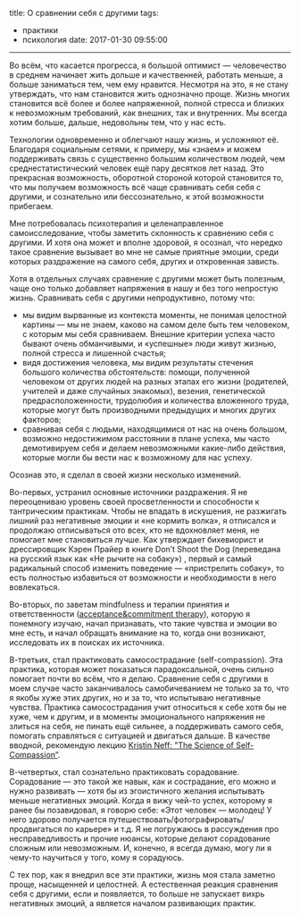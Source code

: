 title: О сравнении себя с&nbsp;другими
tags:
- практики
- психология
date: 2017-01-30 09:55:00
---

Во всём, что касается прогресса, я большой оптимист — человечество в среднем начинает жить дольше и качественней, работать меньше, а больше заниматься тем, чем ему нравится. Несмотря на это, я не стану утверждать, что нам становится жить однозначно проще. Жизнь многих становится всё более и более напряженной, полной стресса и близких к невозможным требований, как внешних, так и внутренних. Мы всегда хотим больше, дальше, недовольны тем, что у нас есть. 

Технологии одновременно и облегчают нашу жизнь, и усложняют её. Благодаря социальным сетями, к примеру, мы «знаем» и можем поддерживать связь с существенно большим количеством людей, чем среднестатистический человек ещё пару десятков лет назад. Это прекрасная возможность, оборотной стороной которой становится то, что мы получаем возможность всё чаще сравнивать себя себя с другими, и сознательно или бессознательно, к этой возможности прибегаем.

Мне потребовалась психотерапия и целенаправленное самоисследование, чтобы заметить склонность к сравнению себя с другими. И хотя она может и вполне здоровой, я осознал, что нередко такое сравнение вызывает во мне не самые приятные эмоции, среди которых раздражение на самого себя, других и откровенная зависть. 

Хотя в отдельных случаях сравнение с другими может быть полезным, чаще оно только добавляет напряжения в нашу и без того непростую жизнь. Сравнивать себя с другими непродуктивно, потому что: 

* мы видим вырванные из контекста моменты, не понимая целостной картины — мы не знаем, каково на самом деле быть тем человеком, с которым мы себя сравниваем. Внешние критерии успеха часто бывают очень обманчивыми, и «успешные» люди живут жизнью, полной стресса и лишенной счастья;
* видя достижения человека, мы видим результаты стечения большого количества обстоятельств: помощи, полученной человеком от других людей на разных этапах его жизни (родителей, учителей и даже случайных знакомых), везения, генетической предрасположенности, трудолюбия и количества вложенного труда, которые могут быть производными предыдущих и многих других факторов;
* сравнивая себя с людьми, находящимися от нас на очень большом, возможно недостижимом расстоянии в плане успеха, мы часто демотивируем себя и делаем невозможными какие-либо действия, которые могли бы вести нас к возможному для нас успеху.

Осознав это, я сделал в своей жизни несколько изменений.

Во-первых, устранил основные источники раздражения. Я не переоцениваю уровень своей просветленности и способности к тантрическим практикам. Чтобы не впадать в искушения, не разжигать лишний раз негативные эмоции и «не кормить волка», я отписался и продолжаю отписываться ото всех, кто не вдохновляет меня, не помогает мне становиться лучше. Как утверждает бихевиорист и дрессировщик Кэрен Прайер в книге Don’t Shoot the Dog (переведана на русский язык как «Не рычите на собаку») , первый и самый радикальный способ изменить поведение — «пристрелить собаку», то есть полностью избавиться от возможности и необходимости в него вовлекаться. 

Во-вторых, по заветам mindfulness и терапии принятия и ответственности ([acceptance&commitment therapy][1]), которую я понемногу изучаю, начал признавать, что такие чувства и эмоции во мне есть, и начал обращать внимание на то, когда они возникают, исследовать их в поисках их источника.

В-третьих, стал практиковать самосострадание (self-compassion). Эта практика, которая может показаться парадоксальной, очень сильно помогает почти во всём, что я делаю. Сравнение себя с другими в моем случае часто заканчивалось самобичеванием не только за то, что я якобы хуже этих других, но и за то, что испытываю негативные чувства. Практика самосострадания учит относиться к себе хотя бы не хуже, чем к другим, и в моменты эмоционального напряжения не злиться на себя, не пинать ещё сильнее, а поддерживать самого себя, помогать справляться с ситуацией и двигаться дальше. В качестве вводной, рекомендую лекцию [Kristin Neff: "The Science of Self-Compassion”][2].

В-четвертых, стал сознательно практиковать сорадование. Сорадование — это такой же навык, как и сострадание, его можно и нужно развивать — хотя бы из эгоистичного желания испытывать меньше негативных эмоций. Когда я вижу чей-то успех, которому я ранее бы позавидовал, я говорю себе: «Этот человек — молодец! У него здорово получается путешествовать/фотографировать/продвигаться по карьере» и т.д. Я  не погружаюсь в рассуждения про несправедливость и прочие нюансы, которые делают сорадование сложным или невозможным. И, конечно, я всегда думаю, могу ли я чему-то научиться у того, кому я сорадуюсь.

С тех пор, как я внедрил все эти практики, жизнь моя стала заметно проще, насыщенней и целостней. А естественная реакция сравнения себя с другими, если и появляется, то больше не запускает вихрь негативных эмоций, а является началом развивающих практик.

[1]:	https://www.google.ru/url?sa=t&rct=j&q=&esrc=s&source=web&cd=1&cad=rja&uact=8&ved=0ahUKEwiCm4Gt5uvRAhUGOJoKHZjqDOwQFgghMAA&url=https%3A%2F%2Fen.wikipedia.org%2Fwiki%2FAcceptance_and_commitment_therapy&usg=AFQjCNELUCW_ATxvlfLjFwtCRE5171r_eA&sig2=kEKiZWXMpr1aetPDkJ7IHg&bvm=bv.145822982,d.bGs
[2]:	https://www.youtube.com/watch?v=y0gtnOXAp-U&t=2207s